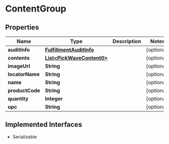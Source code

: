 

# ContentGroup


## Properties

| Name | Type | Description | Notes |
|------------ | ------------- | ------------- | -------------|
|**auditInfo** | [**FulfillmentAuditInfo**](FulfillmentAuditInfo.md) |  |  [optional] |
|**contents** | [**List&lt;PickWaveContent0&gt;**](PickWaveContent0.md) |  |  [optional] |
|**imageUrl** | **String** |  |  [optional] |
|**locatorName** | **String** |  |  [optional] |
|**name** | **String** |  |  [optional] |
|**productCode** | **String** |  |  [optional] |
|**quantity** | **Integer** |  |  [optional] |
|**upc** | **String** |  |  [optional] |


## Implemented Interfaces

* Serializable


